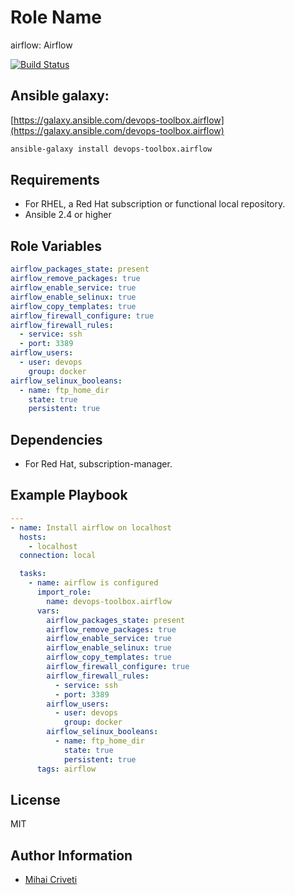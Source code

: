Role Name
=========

airflow: Airflow

[![Build Status](https://travis-ci.org/cmihai-ansible/airflow.svg?branch=master)](https://travis-ci.org/cmihai-ansible/airflow)

Ansible galaxy:
---------------

[https://galaxy.ansible.com/devops-toolbox.airflow](https://galaxy.ansible.com/devops-toolbox.airflow)

```bash
ansible-galaxy install devops-toolbox.airflow
```

Requirements
------------

- For RHEL, a Red Hat subscription or functional local repository.
- Ansible 2.4 or higher

Role Variables
--------------

```yaml
airflow_packages_state: present
airflow_remove_packages: true
airflow_enable_service: true
airflow_enable_selinux: true
airflow_copy_templates: true
airflow_firewall_configure: true
airflow_firewall_rules:
  - service: ssh
  - port: 3389
airflow_users:
  - user: devops
    group: docker
airflow_selinux_booleans:
  - name: ftp_home_dir
    state: true
    persistent: true
```

Dependencies
------------

- For Red Hat, subscription-manager.

Example Playbook
----------------

```yaml
---
- name: Install airflow on localhost
  hosts:
    - localhost
  connection: local

  tasks:
    - name: airflow is configured
      import_role:
        name: devops-toolbox.airflow
      vars:
        airflow_packages_state: present
        airflow_remove_packages: true
        airflow_enable_service: true
        airflow_enable_selinux: true
        airflow_copy_templates: true
        airflow_firewall_configure: true
        airflow_firewall_rules:
          - service: ssh
          - port: 3389
        airflow_users:
          - user: devops
            group: docker
        airflow_selinux_booleans:
          - name: ftp_home_dir
            state: true
            persistent: true
      tags: airflow
```

License
-------

MIT

Author Information
------------------

- [Mihai Criveti](https://www.linkedin.com/in/devops-toolbox.)

